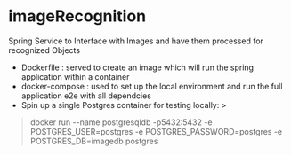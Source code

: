 # imageRecognition
Spring Service to Interface with Images and have them processed for recognized Objects

- Dockerfile : served to create an image which will run the spring application within a container
- docker-compose : used to set up the local environment and run the full application e2e with all dependcies
- Spin up a single Postgres container for testing locally: >
>docker run --name postgresqldb -p5432:5432 -e POSTGRES_USER=postgres -e POSTGRES_PASSWORD=postgres -e POSTGRES_DB=imagedb postgres
